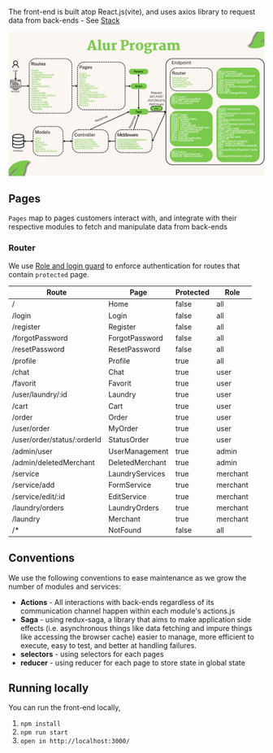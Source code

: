The front-end is built atop React.js(vite), and uses axios library to request data from back-ends - See [Stack](../README.md#Stack)

![Program Flow](../media/programFlow.png)

## Pages

`Pages` map to pages customers interact with, and integrate with their respective modules to fetch and manipulate data from back-ends

### Router

We use [Role and login guard](https://github.com/ahmadaliff/EasyWash-FinalProject/blob/main/client/src/components/ClientRoutes/index.jsx) to enforce authentication for routes that contain `protected` page.

| Route                       | Page            | Protected | Role     |
| --------------------------- | --------------- | --------- | -------- |
| /                           | Home            | false     | all      |
| /login                      | Login           | false     | all      |
| /register                   | Register        | false     | all      |
| /forgotPassword             | ForgotPassword  | false     | all      |
| /resetPassword              | ResetPassword   | false     | all      |
| /profile                    | Profile         | true      | all      |
| /chat                       | Chat            | true      | user     |
| /favorit                    | Favorit         | true      | user     |
| /user/laundry/:id           | Laundry         | true      | user     |
| /cart                       | Cart            | true      | user     |
| /order                      | Order           | true      | user     |
| /user/order                 | MyOrder         | true      | user     |
| /user/order/status/:orderId | StatusOrder     | true      | user     |
| /admin/user                 | UserManagement  | true      | admin    |
| /admin/deletedMerchant      | DeletedMerchant | true      | admin    |
| /service                    | LaundryServices | true      | merchant |
| /service/add                | FormService     | true      | merchant |
| /service/edit/:id           | EditService     | true      | merchant |
| /laundry/orders             | LaundryOrders   | true      | merchant |
| /laundry                    | Merchant        | true      | merchant |
| /\*                         | NotFound        | false     | all      |

## Conventions

We use the following conventions to ease maintenance as we grow the number of modules and services:

- **Actions** - All interactions with back-ends regardless of its communication channel happen within each module's actions.js
- **Saga** - using redux-saga, a library that aims to make application side effects (i.e. asynchronous things like data fetching and impure things like accessing the browser cache) easier to manage, more efficient to execute, easy to test, and better at handling failures.
- **selectors** - using selectors for each pages
- **reducer** - using reducer for each page to store state in global state

## Running locally

You can run the front-end locally,

1. `npm install`
2. `npm run start`
3. `open in http://localhost:3000/`
